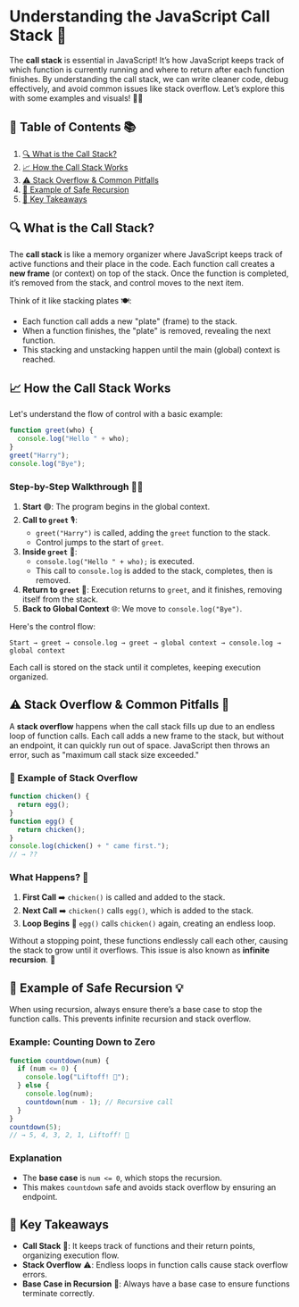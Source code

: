# Understanding the JavaScript Call Stack 🧩

The **call stack** is essential in JavaScript! It’s how JavaScript keeps track of which function is currently running and where to return after each function finishes. By understanding the call stack, we can write cleaner code, debug effectively, and avoid common issues like stack overflow. Let’s explore this with some examples and visuals! 🚀✨

## 📖 Table of Contents 📚

1. [🔍 What is the Call Stack?](#-what-is-the-call-stack)
2. [📈 How the Call Stack Works](#-how-the-call-stack-works)
3. [⚠️ Stack Overflow & Common Pitfalls](#%EF%B8%8F-stack-overflow--common-pitfalls-)
4. [🔄 Example of Safe Recursion](#-example-of-safe-recursion-)
5. [💼 Key Takeaways](#-key-takeaways)

## 🔍 What is the Call Stack?

The **call stack** is like a memory organizer where JavaScript keeps track of active functions and their place in the code. Each function call creates a **new frame** (or context) on top of the stack. Once the function is completed, it’s removed from the stack, and control moves to the next item.

Think of it like stacking plates 🍽️:
- Each function call adds a new "plate" (frame) to the stack.
- When a function finishes, the "plate" is removed, revealing the next function.
- This stacking and unstacking happen until the main (global) context is reached.

## 📈 How the Call Stack Works

Let's understand the flow of control with a basic example:

```javascript
function greet(who) {
  console.log("Hello " + who);
}
greet("Harry");
console.log("Bye");
```

### Step-by-Step Walkthrough 🕵️‍♂️

1. **Start** 🟢: The program begins in the global context.
2. **Call to `greet`** 🎙️:
   - `greet("Harry")` is called, adding the `greet` function to the stack.
   - Control jumps to the start of `greet`.
3. **Inside `greet`** 💬:
   - `console.log("Hello " + who);` is executed.
   - This call to `console.log` is added to the stack, completes, then is removed.
4. **Return to `greet`** 🔄: Execution returns to `greet`, and it finishes, removing itself from the stack.
5. **Back to Global Context** 🌐: We move to `console.log("Bye")`.

Here's the control flow:

```plaintext
Start → greet → console.log → greet → global context → console.log → global context
```

Each call is stored on the stack until it completes, keeping execution organized.

## ⚠️ Stack Overflow & Common Pitfalls 🚨

A **stack overflow** happens when the call stack fills up due to an endless loop of function calls. Each call adds a new frame to the stack, but without an endpoint, it can quickly run out of space. JavaScript then throws an error, such as "maximum call stack size exceeded."

### 🛑 Example of Stack Overflow

```javascript
function chicken() {
  return egg();
}
function egg() {
  return chicken();
}
console.log(chicken() + " came first.");
// → ??
```

### What Happens? 🧩

1. **First Call** ➡️ `chicken()` is called and added to the stack.
2. **Next Call** ➡️ `chicken()` calls `egg()`, which is added to the stack.
3. **Loop Begins** 🔁 `egg()` calls `chicken()` again, creating an endless loop.

Without a stopping point, these functions endlessly call each other, causing the stack to grow until it overflows. This issue is also known as **infinite recursion**. 🚨

## 🔄 Example of Safe Recursion 💡

When using recursion, always ensure there’s a base case to stop the function calls. This prevents infinite recursion and stack overflow.

### Example: Counting Down to Zero

```javascript
function countdown(num) {
  if (num <= 0) {
    console.log("Liftoff! 🚀");
  } else {
    console.log(num);
    countdown(num - 1); // Recursive call
  }
}
countdown(5); 
// → 5, 4, 3, 2, 1, Liftoff! 🚀
```

### Explanation

- The **base case** is `num <= 0`, which stops the recursion.
- This makes `countdown` safe and avoids stack overflow by ensuring an endpoint.

## 💼 Key Takeaways

- **Call Stack** 📜: It keeps track of functions and their return points, organizing execution flow.
- **Stack Overflow** ⚠️: Endless loops in function calls cause stack overflow errors.
- **Base Case in Recursion** 🚦: Always have a base case to ensure functions terminate correctly.